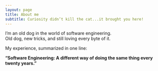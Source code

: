 ```yaml
---
layout: page
title: About me
subtitle: Curiosity didn’t kill the cat...it brought you here!
---
```

I’m an old dog in the world of software engineering.  
Old dog, new tricks, and still loving every byte of it.

My experience, summarized in one line:  

**“Software Engineering: A different way of doing the same thing every twenty years.”**
